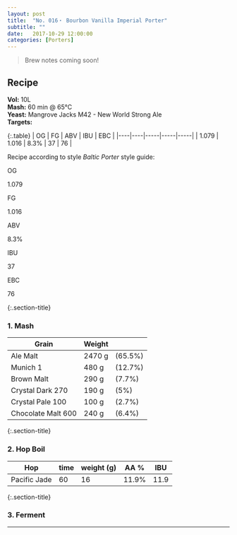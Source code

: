 ```yaml
---
layout: post
title:  "No. 016・ Bourbon Vanilla Imperial Porter"
subtitle: ""
date:   2017-10-29 12:00:00
categories: [Porters]
---
```



>Brew notes coming soon!



## Recipe ##
**Vol:** 10L  
**Mash:** 60 min @ 65°C  
**Yeast:** Mangrove Jacks M42 - New World Strong Ale  
**Targets:**

{:.table}
| OG | FG | ABV | IBU | EBC |
|----|----|-----|-----|-----|
| 1.079 | 1.016 | 8.3% | 37 | 76 |

Recipe according to style *Baltic Porter* style guide:

<div class="cf">
  <p class="stats-label">OG</p>
  <div class="stats" >
    <div class="stats-bar"  style="left: 50%; right:25%;" ></div>
    <div class="marker" style="left: 65.8%;" ><p>1.079</p></div>
  </div>
</div>
<div class="cf">
  <p class="stats-label">FG</p>
  <div class="stats" >
    <div class="stats-bar"  style="left: 13.3%; right:80%;" ></div>
    <div class="marker" style="left: 13.3%;" ><p>1.016</p></div>
  </div>
</div>
<div class="cf">
  <p class="stats-label">ABV</p>
  <div class="stats" >
    <div class="stats-bar"  style="left: 36.7%; right:36.7%;" ></div>
    <div class="marker" style="left: 55.3%;" ><p>8.3%</p></div>
  </div>
</div>
<div class="cf">
  <p class="stats-label">IBU</p>
  <div class="stats" >
    <div class="stats-bar"  style="left: 20%; right:60%;" ></div>
    <div class="marker" style="left: 37%;" ><p>37</p></div>
  </div>
</div>
<div class="cf">
  <p class="stats-label">EBC</p>
  <div class="stats" >
    <div class="stats-bar"  style="left: 41.9%; right:26.1%;" ></div>
    <div class="marker" style="left: 95%;" ><p>76</p></div>
  </div>
</div>


{:.section-title}
### 1. Mash ###

| Grain             | Weight      |         |
|-------------------|-------------|---------|
| Ale Malt | 2470 g      | (65.5%) |
| Munich 1 | 480 g      | (12.7%) |
| Brown Malt | 290 g      | (7.7%) |
| Crystal Dark 270  | 190 g      | (5%) |
| Crystal Pale 100 | 100 g      | (2.7%) |
| Chocolate Malt 600 | 240 g      | (6.4%) |



{:.section-title}
### 2. Hop Boil ###

| Hop | time | weight (g) | AA % | IBU |
|-------|-------|-------|--------|-------|
| Pacific Jade | 60 | 16 | 11.9% | 11.9 |










{:.section-title}
### 3. Ferment  ###

---
